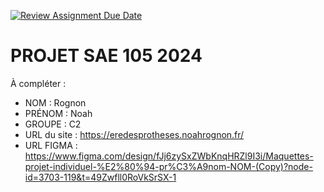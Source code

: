 [![Review Assignment Due Date](https://classroom.github.com/assets/deadline-readme-button-22041afd0340ce965d47ae6ef1cefeee28c7c493a6346c4f15d667ab976d596c.svg)](https://classroom.github.com/a/tqlspz30)
# PROJET SAE 105 2024

À compléter :

- NOM : Rognon
- PRÉNOM : Noah 
- GROUPE : C2
- URL du site : https://eredesprotheses.noahrognon.fr/
- URL FIGMA : https://www.figma.com/design/fJj6zySxZWbKnqHRZl9I3i/Maquettes-projet-individuel-%E2%80%94-pr%C3%A9nom-NOM-(Copy)?node-id=3703-119&t=49Zwfll0RoVkSrSX-1 
